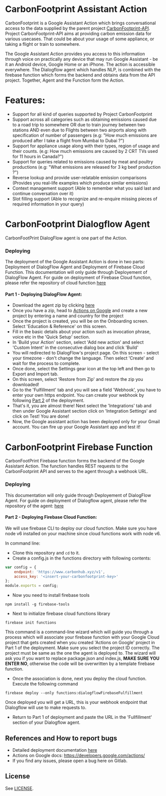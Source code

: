 # CarbonFootprint Assistant Action

CarbonFootprint is a Google Assistant Action which brings conversational access to the data supplied by the parent project [CarbonFootprint-API](https://gitlab.com/aossie/CarbonFootprint-API). Project CarbonFootprint-API aims at providing carbon emission data for various usecases. That could be about your usage of some appliance, or taking a flight or train to somewhere.

The Google Assistant Action provides you access to this information through voice on practically any device that may run Google Assistant - be it an Android device, Google Home or an iPhone. The action is accessible everywhere.
The Dialogflow agent which handles NLP, is combined with the firebase function which forms the backend and obtains data from the API project. Together, Agent and the Function form the Action.

# Features:

  - Support for all kind of queries supported by Project CarbonFootprint
  - Support across all categories such as obtaining emissions caused due to a road trip to somewhere OR due to train journey between two stations AND even due to Flights between two airports along with specification of number of passengers (e.g: "How much emissions are produced after I take a flight from Mumbai to Dubai ?")
  - Support for appliance usage along with their types, region of usage and their counts. (e.g: How much emissions are caused by 2 CRT TVs used for 11 hours in Canada?")
  - Support for queries related to emissions caused by meat and poultry productions (e.g: "What emissions are released for 3 kg beef production ?")
  - Reverse lookup and provide user-relatable emission comparisons (Provides you real-life examples which produce similar emissions)
  - Context management support (Able to remember what you said last and continue conversation over it)
  - Slot filling support (Able to recognize and re-enquire missing pieces of required information in your query)

# CarbonFootprint Dialogflow Agent

CarbonFootPrint DialogFlow agent is one part of the Action.

### Deploying

The deployment of the Google Assistant Action is done in two parts: Deployment of DialogFlow Agent and Deployment of Firebase Cloud Function. This documentation will only guide through Deployement of DialogFlow Agent. For guide on deployment of Firebase Cloud function, please refer the repository of cloud function [here](https://gitlab.com/aossie/CarbonAssistant-Function)
#### Part 1 - Deploying DialogFlow Agent:

- Download the agent zip by clicking [here](https://gitlab.com/aossie/CarbonAssistant-Function/raw/master/carbon-assistant-agent.zip)
- Once you have a zip, head to [Actions on Google](https://console.actions.google.com/u/0/) and create a new project by entering a name and country for the project
- Once the project is created, you will be on the Onboarding screen. Select 'Education & Reference' on this screen.
- Fill in the basic details about your action such as invocation phrase, voice etc in the 'Quick Setup' section.
- In 'Build your Action' section, select 'Add new action' and select 'Custom Intent' in the consecutive dialog box and click 'Build'
- You will redirected to DialogFlow's project page. On this screen - select your timezone - don't change the language. Then select 'Create' and wait for the process to complete.
- Once done, select the Settings gear icon at the top left and then go to Export and Import tab.
- On this screen, select 'Restore from Zip' and restore the zip you downloaded!
- Go to the 'Fulfillment' tab and you will see a field 'Webhook', you have to enter your own https endpoint. You can create your webhook by following [Part 2](https://gitlab.com/aossie/CarbonAssistant-Function) of the deployment.
- That's it, you are almost there! Next select the 'Integrations' tab and then under Google Assistant section click on 'Integration Settings' and click on Test! You are done!
- Now, the Google assistant action has been deployed only for your Gmail account. You can fire up your Google Assistant app and test it!

# CarbonFootprint Firebase Function

CarbonFootPrint Firebase function forms the backend of the Google Assistant Action. The function handles REST requests to the CarbonFootprint API and serves to the agent through a webhook URL.

### Deploying

This documentation will only guide through Deployement of DialogFlow Agent. For guide on deployment of Dialogflow agent, please refer the repository of the agent: [here](https://gitlab.com/aossie/CarbonAssistant-Agent)
#### Part 2 - Deploying Firebase Cloud Function:
We will use firebase CLI to deploy our cloud function. Make sure you have node v6 installed on your machine since cloud functions work with node v6.

In command line:
- Clone this repository and `cd` to it.
- Create a config.js in the functions directory with following contents:
``` javascript
var config = {
    endpoint: 'https://www.carbonhub.xyz/v1',
    access_key: '<insert-your-carbonfootprint-key>'
};
module.exports = config;
```

- Now you need to install firebase tools

`npm install -g firebase-tools`
- Next to initialize firebase cloud functions library

`firebase init functions`

This command is a command-line wizard which will guide you through a process which will associate your firebase function with your Google Cloud project that gets created when you created 'Actions on Google' project in Part 1 of the deployment. Make sure you select the project ID correctly. The project must be same as the one the agent is deployed to. The wizard will ask you if you want to replace package.json and index.js, **MAKE SURE YOU ENTER NO**, otherwise the code will be overwritten by a template firebase function.
- Once the association is done, next you deploy the cloud function. Execute the following command

`firebase deploy --only functions:dialogflowFirebaseFulfillment`

Once deployed you will get a URL, this is your webhook endpoint that Dialogflow will use to make requests to.
- Return to Part 1 of deployment and paste the URL in the 'Fullfillment' section of your Dialogflow agent.

References and How to report bugs
----
- Detailed deployment documentation [here](https://developers.google.com/actions/dialogflow/deploy-fulfillment)
- Actions on Google docs: https://developers.google.com/actions/
- If you find any issues, please open a bug here on Gitlab.

License
----
See [LICENSE](LICENSE).
